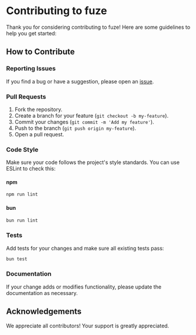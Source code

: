 # Contributing to fuze

Thank you for considering contributing to fuze! Here are some guidelines to help you get started:

## How to Contribute

### Reporting Issues

If you find a bug or have a suggestion, please open an [issue](https://github.com/guilhermepereira25/fuze/issues).

### Pull Requests

1. Fork the repository.
2. Create a branch for your feature (`git checkout -b my-feature`).
3. Commit your changes (`git commit -m 'Add my feature'`).
4. Push to the branch (`git push origin my-feature`).
5. Open a pull request.

### Code Style

Make sure your code follows the project's style standards. You can use ESLint to check this:

#### npm

```bash
npm run lint
```

#### bun

```bash
bun run lint
```

### Tests

Add tests for your changes and make sure all existing tests pass:

```bash
bun test
```

### Documentation

If your change adds or modifies functionality, please update the documentation as necessary.

## Acknowledgements

We appreciate all contributors! Your support is greatly appreciated.
